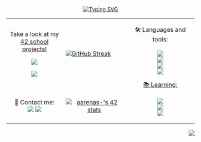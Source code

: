 <p align="center"><a href="https://git.io/typing-svg"><img src="https://readme-typing-svg.herokuapp.com?font=Fira+Code&pause=1000&center=true&width=435&lines=Hi+there%2C+I'm+Alex+%F0%9F%A4%99%F0%9F%8F%BB;Welcome+to+my+github!" alt="Typing SVG" /></a>

<body>
    <table align = "center">
        <tr>
            <td><p align="center">Take a look at my <br> <a href="https://github.com/AlexLeoncoeur/42-proyects">42 school projects!
                <p align="center"><img src="https://img.shields.io/badge/CPiscine-Finished-informational?style=flat&logo=42&color=9342f5"></p>
                <p align="center"><img src="https://img.shields.io/badge/Cursus-Rank 04-informational?style=flat&logo=42&color=42e3f5"></p></td></td>
            <td><a href="https://git.io/streak-stats"><img src="https://streak-stats.demolab.com?user=AlexLeoncoeur&theme=tokyonight-duo&mode=weekly&exclude_days=Sun%2CSat" alt="GitHub Streak" /></a></td>
            <td rowspan="2"><p align="center">🛠️ Languages and tools:<br><br>
                <a href="https://skillicons.dev">
                <img src="https://img.shields.io/badge/-C-informational?style=flat&logo=c&color=4287f5" /><br>
                <img src="https://img.shields.io/badge/-C++-informational?style=flat&logo=cplusplus&color=00599C" /><br>
                <img src="https://img.shields.io/badge/-YARA-informational?style=flat&logo=virustotal&color=394EFF" /><br>
                <img src="https://img.shields.io/badge/Shell-Bash-informational?style=flat&logo=gnubash&color=42f56f" /><br>
                <p align="center">📚 Learning:<br><br>
                <img src="https://img.shields.io/badge/-Docker-informational?style=flat&logo=docker&color=383838"</a><br>
                <img src="https://img.shields.io/badge/-wireshark-informational?style=flat&logo=wireshark&color=383838"</a><br>
                <img src="https://img.shields.io/badge/-Snort-informational?style=flat&logo=snort&color=383838"</a></p>
            </td>
            </td>
        </tr>
        <tr>
            <td><p align="center">📩 Contact me:<br>
                <a href="https://skillicons.dev">
                <a href="https://www.linkedin.com/in/alejandro-arenas-león-b14882242"><img src="https://img.shields.io/badge/LinkedIn-0077B5?style=for-the-badge&logo=linkedin&logoColor=white" /></a>
                <a href="mailto:alejandroarenasleon2@gmail.com"><img src="https://img.shields.io/badge/Gmail-D14836?style=for-the-badge&logo=gmail&logoColor=white" /></a>
                </td>
            <td><p align="center"><a href="https://github.com/oakoudad/badge42"><img src="https://badge.mediaplus.ma/darkblue/aarenas-?1337Badge=off&UM6P=off" alt="aarenas-'s 42 stats" /></a></td>
        </tr>
    </table>
</body>
<p align="right"><img src="https://komarev.com/ghpvc/?username=alexleoncoeur&style=flat-square&color=blue"></p>

